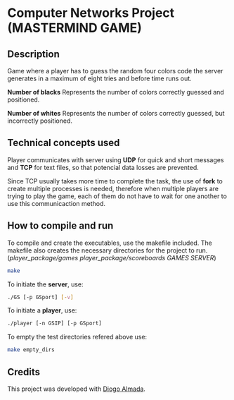 # Computer Networks Project (MASTERMIND GAME)

## Description

Game where a player has to guess the random four colors code the server generates in a maximum of eight tries and before time runs out.

**Number of blacks**
Represents the number of colors correctly guessed and positioned. 

**Number of whites**
Represents the number of colors correctly guessed, but incorrectly positioned.


## Technical concepts used

Player communicates with server using **UDP** for quick and short messages and **TCP** for text files, so that potencial data losses are prevented.

Since TCP usually takes more time to complete the task, the use of **fork** to create multiple processes is needed, therefore when multiple players are trying to play the game, each of them do not have to wait for one another to use this communicaction method.

## How to compile and run

To compile and create the executables, use the makefile included.
The makefile also creates the necessary directories for the project to run. (*player_package/games player_package/scoreboards GAMES SERVER*)

```bash
make
```

To initiate the **server**, use:

```bash
./GS [-p GSport] [-v]
```

To initiate a **player**, use:

```bash
./player [-n GSIP] [-p GSport]
```

To empty the test directories refered above use:

```bash
make empty_dirs
```

## Credits

This project was developed with [Diogo Almada](https://github.com/almada39/).